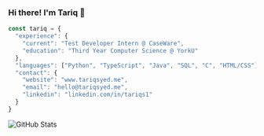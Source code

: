 ### Hi there! I'm Tariq 👋

```javascript
const tariq = {
  "experience": {
    "current": "Test Developer Intern @ CaseWare",
    "education": "Third Year Computer Science @ YorkU"
  },
  "languages": ["Python", "TypeScript", "Java", "SQL", "C", "HTML/CSS"],
  "contact": {
    "website": "www.tariqsyed.me",
    "email": "hello@tariqsyed.me",
    "linkedin": "linkedin.com/in/tariqs1"
  }
}
```
![GitHub Stats](https://github-readme-stats.vercel.app/api?username=tariqsyed1&show_icons=true&hide_rank=true&hide_border=true)
